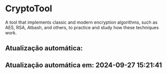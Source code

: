 # CryptoTool
A tool that implements classic and modern encryption algorithms, such as AES, RSA, Atbash, and others, to practice and study how these techniques work.



## Atualização automática:
## Atualização automática em: 2024-09-27 15:21:41
